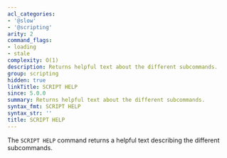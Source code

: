 ```yaml
---
acl_categories:
- '@slow'
- '@scripting'
arity: 2
command_flags:
- loading
- stale
complexity: O(1)
description: Returns helpful text about the different subcommands.
group: scripting
hidden: true
linkTitle: SCRIPT HELP
since: 5.0.0
summary: Returns helpful text about the different subcommands.
syntax_fmt: SCRIPT HELP
syntax_str: ''
title: SCRIPT HELP
---
```

The `SCRIPT HELP` command returns a helpful text describing the different subcommands.
